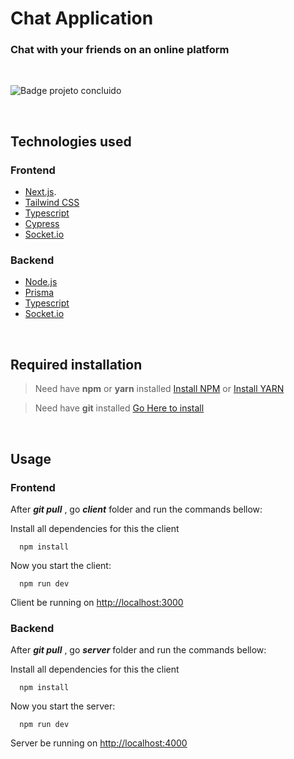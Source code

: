 # Chat Application

### Chat with your friends on an online platform

<br />

![Badge projeto concluido](https://img.shields.io/badge/Status-Projeto%20concluido-blue)

<br />

## Technologies used

### Frontend

- [Next.js](https://nextjs.org/).
- [Tailwind CSS](https://tailwindcss.com/)
- [Typescript](https://www.typescriptlang.org/)
- [Cypress](https://www.cypress.io/)
- [Socket.io](https://socket.io/)

### Backend

- [Node.js](https://nodejs.org/en/)
- [Prisma](https://www.prisma.io/)
- [Typescript](https://www.typescriptlang.org/)
- [Socket.io](https://socket.io/)

<br />

## Required installation

> Need have **npm** or **yarn** installed [Install NPM](https://nodejs.org/en/) or [Install YARN](https://yarnpkg.com/)

> Need have **git** installed [Go Here to install](https://git-scm.com/downloads)

<br />

## Usage

### Frontend

After **_git pull_** , go **_client_** folder and run the commands bellow:

Install all dependencies for this the client

```
  npm install
```

Now you start the client:

```
  npm run dev
```

Client be running on [http://localhost:3000](http://localhost:3000)

### Backend

After **_git pull_** , go **_server_** folder and run the commands bellow:

Install all dependencies for this the client

```
  npm install
```

Now you start the server:

```
  npm run dev
```

Server be running on [http://localhost:4000](http://localhost:4000)
